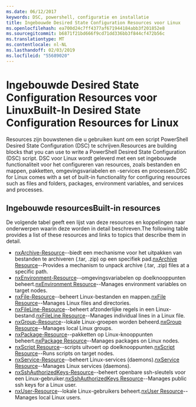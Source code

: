 ```yaml
---
ms.date: 06/12/2017
keywords: DSC, powershell, configuratie en installatie
title: Ingebouwde Desired State Configuration Resources voor Linux
ms.openlocfilehash: ea700d24c7ff4377af671944184abb3f201852e8
ms.sourcegitcommit: b6871f21bd666f9cd71dd336bb3f844cf472b56c
ms.translationtype: MT
ms.contentlocale: nl-NL
ms.lasthandoff: 02/03/2019
ms.locfileid: "55689020"
---
```

# <a name="built-in-desired-state-configuration-resources-for-linux"></a><span data-ttu-id="9e0d0-103">Ingebouwde Desired State Configuration Resources voor Linux</span><span class="sxs-lookup"><span data-stu-id="9e0d0-103">Built-In Desired State Configuration Resources for Linux</span></span>

<span data-ttu-id="9e0d0-104">Resources zijn bouwstenen die u gebruiken kunt om een script PowerShell Desired State Configuration (DSC) te schrijven.</span><span class="sxs-lookup"><span data-stu-id="9e0d0-104">Resources are building blocks that you can use to write a PowerShell Desired State Configuration (DSC) script.</span></span> <span data-ttu-id="9e0d0-105">DSC voor Linux wordt geleverd met een set ingebouwde functionaliteit voor het configureren van resources, zoals bestanden en mappen, pakketten, omgevingsvariabelen en -services en processen.</span><span class="sxs-lookup"><span data-stu-id="9e0d0-105">DSC for Linux comes with a set of built-in functionality for configuring resources such as files and folders, packages, environment variables, and services and processes.</span></span>

## <a name="built-in-resources"></a><span data-ttu-id="9e0d0-106">Ingebouwde resources</span><span class="sxs-lookup"><span data-stu-id="9e0d0-106">Built-in resources</span></span>

<span data-ttu-id="9e0d0-107">De volgende tabel geeft een lijst van deze resources en koppelingen naar onderwerpen waarin deze worden in detail beschreven.</span><span class="sxs-lookup"><span data-stu-id="9e0d0-107">The following table provides a list of these resources and links to topics that describe them in detail.</span></span>

* <span data-ttu-id="9e0d0-108">[nxArchive-Resource](lnxArchiveResource.md)--biedt een mechanisme voor het uitpakken van bestanden te archiveren (.tar, .zip) op een specifiek pad.</span><span class="sxs-lookup"><span data-stu-id="9e0d0-108">[nxArchive Resource](lnxArchiveResource.md)--Provides a mechanism to unpack archive (.tar, .zip) files at a specific path.</span></span>
* <span data-ttu-id="9e0d0-109">[nxEnvironment-Resource](lnxEnvironmentResource.md)--omgevingsvariabelen op doelknooppunten beheert.</span><span class="sxs-lookup"><span data-stu-id="9e0d0-109">[nxEnvironment Resource](lnxEnvironmentResource.md)--Manages environment variables on target nodes.</span></span>
* <span data-ttu-id="9e0d0-110">[nxFile-Resource](lnxFileResource.md)--beheert Linux-bestanden en mappen.</span><span class="sxs-lookup"><span data-stu-id="9e0d0-110">[nxFile Resource](lnxFileResource.md)--Manages Linux files and directories.</span></span>
* <span data-ttu-id="9e0d0-111">[nxFileLine-Resource](lnxFileLineResource.md)--beheert afzonderlijke regels in een Linux-bestand.</span><span class="sxs-lookup"><span data-stu-id="9e0d0-111">[nxFileLine Resource](lnxFileLineResource.md)--Manages individual lines in a Linux file.</span></span>
* <span data-ttu-id="9e0d0-112">[nxGroup-Resource](lnxGroupResource.md)--lokale Linux-groepen worden beheerd.</span><span class="sxs-lookup"><span data-stu-id="9e0d0-112">[nxGroup Resource](lnxGroupResource.md)--Manages local Linux groups.</span></span>
* <span data-ttu-id="9e0d0-113">[nxPackage-Resource](lnxPackageResource.md)--pakketten op Linux-knooppunten beheert.</span><span class="sxs-lookup"><span data-stu-id="9e0d0-113">[nxPackage Resource](lnxPackageResource.md)--Manages packages on Linux nodes.</span></span>
* <span data-ttu-id="9e0d0-114">[nxScript Resource](lnxScriptResource.md)--scripts uitvoert op doelknooppunten.</span><span class="sxs-lookup"><span data-stu-id="9e0d0-114">[nxScript Resource](lnxScriptResource.md)--Runs scripts on target nodes.</span></span>
* <span data-ttu-id="9e0d0-115">[nxService-Resource](lnxServiceResource.md)--beheert Linux-services (daemons).</span><span class="sxs-lookup"><span data-stu-id="9e0d0-115">[nxService Resource](lnxServiceResource.md)--Manages Linux services (daemons).</span></span>
* <span data-ttu-id="9e0d0-116">[nxSshAuthorizedKeys-Resource](lnxSshAuthorizedKeysResource.md)--beheert openbare ssh-sleutels voor een Linux-gebruiker.</span><span class="sxs-lookup"><span data-stu-id="9e0d0-116">[nxSshAuthorizedKeys Resource](lnxSshAuthorizedKeysResource.md)--Manages public ssh keys for a Linux user.</span></span>
* <span data-ttu-id="9e0d0-117">[nxUser-Resource](lnxUserResource.md)--lokale Linux-gebruikers beheert.</span><span class="sxs-lookup"><span data-stu-id="9e0d0-117">[nxUser Resource](lnxUserResource.md)--Manages local Linux users.</span></span>